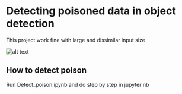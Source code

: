 # Detecting poisoned data in object detection
This project work fine with large and dissimilar input size

![alt text](./pics/5195147293001642265.jpg.png "How to poison the model")

## How to detect poison

Run Detect_poison.ipynb and do step by step in jupyter nb